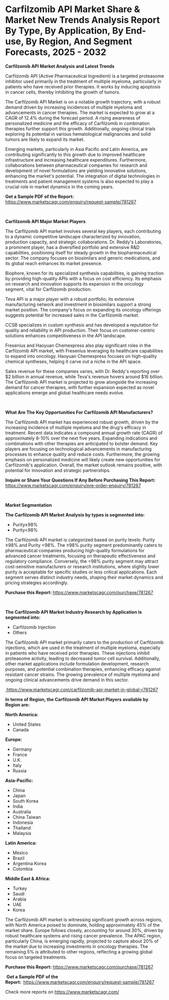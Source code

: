 <p><h1>Carfilzomib API Market Share & Market New Trends Analysis Report By Type, By Application, By End-use, By Region, And Segment Forecasts, 2025 - 2032</h1></p><p><strong>Carfilzomib API Market Analysis and Latest Trends</strong></p>
<p><p>Carfilzomib API (Active Pharmaceutical Ingredient) is a targeted proteasome inhibitor used primarily in the treatment of multiple myeloma, particularly in patients who have received prior therapies. It works by inducing apoptosis in cancer cells, thereby inhibiting the growth of tumors. </p><p>The Carfilzomib API Market is on a notable growth trajectory, with a robust demand driven by increasing incidences of multiple myeloma and advancements in cancer therapies. The market is expected to grow at a CAGR of 12.4% during the forecast period. A rising awareness of personalized medicine and the efficacy of Carfilzomib in combination therapies further support this growth. Additionally, ongoing clinical trials exploring its potential in various hematological malignancies and solid tumors are likely to expand its market. </p><p>Emerging markets, particularly in Asia Pacific and Latin America, are contributing significantly to this growth due to improved healthcare infrastructure and increasing healthcare expenditures. Furthermore, collaborations between pharmaceutical companies for research and development of novel formulations are yielding innovative solutions, enhancing the market's potential. The integration of digital technologies in treatments and patient management systems is also expected to play a crucial role in market dynamics in the coming years.</p></p>
<p><strong>Get a Sample PDF of the Report:&nbsp;</strong> <a href="https://www.marketscagr.com/enquiry/request-sample/781267?utm_campaign=3135&utm_medium=2&utm_source=Github&utm_content=ia&utm_term=26032025&utm_id=carfilzomib-api">https://www.marketscagr.com/enquiry/request-sample/781267</a></p>
<p>&nbsp;</p>
<p><strong>Carfilzomib API Major Market Players</strong></p>
<p><p>The Carfilzomib API market involves several key players, each contributing to a dynamic competitive landscape characterized by innovation, production capacity, and strategic collaborations. Dr. Reddy's Laboratories, a prominent player, has a diversified portfolio and extensive R&D capabilities, positioning itself for steady growth in the biopharmaceutical sector. The company focuses on biosimilars and generic medications, and its global reach enhances its market presence.</p><p>Biophore, known for its specialized synthesis capabilities, is gaining traction by providing high-quality APIs with a focus on cost efficiency. Its emphasis on research and innovation supports its expansion in the oncology segment, vital for Carfilzomib production.</p><p>Teva API is a major player with a robust portfolio; its extensive manufacturing network and investment in biosimilars support a strong market position. The company's focus on expanding its oncology offerings suggests potential for increased sales in the Carfilzomib market.</p><p>CCSB specializes in custom synthesis and has developed a reputation for quality and reliability in API production. Their focus on customer-centric solutions enhances competitiveness in the API landscape.</p><p>Fresenius and Haoyuan Chemexpress also play significant roles in the Carfilzomib API market, with Fresenius leveraging its healthcare capabilities to expand into oncology. Haoyuan Chemexpress focuses on high-quality chemical syntheses, helping it carve out a niche in the API space.</p><p>Sales revenue for these companies varies, with Dr. Reddy's reporting over $2 billion in annual revenue, while Teva's revenue hovers around $16 billion. The Carfilzomib API market is projected to grow alongside the increasing demand for cancer therapies, with further expansion expected as novel applications emerge and global healthcare needs evolve.</p></p>
<p>&nbsp;</p>
<p><strong>What Are The Key Opportunities For Carfilzomib API Manufacturers?</strong></p>
<p><p>The Carfilzomib API market has experienced robust growth, driven by the increasing incidence of multiple myeloma and the drug's efficacy in treatment. Recent data indicates a compound annual growth rate (CAGR) of approximately 8-10% over the next five years. Expanding indications and combinations with other therapies are anticipated to bolster demand. Key players are focusing on technological advancements in manufacturing processes to enhance quality and reduce costs. Furthermore, the growing emphasis on personalized medicine will likely create new opportunities for Carfilzomib's application. Overall, the market outlook remains positive, with potential for innovation and strategic partnerships.</p></p>
<p><strong>Inquire or Share Your Questions If Any Before Purchasing This Report:</strong> <a href="https://www.marketscagr.com/enquiry/pre-order-enquiry/781267?utm_campaign=3135&utm_medium=2&utm_source=Github&utm_content=ia&utm_term=26032025&utm_id=carfilzomib-api">https://www.marketscagr.com/enquiry/pre-order-enquiry/781267</a></p>
<p>&nbsp;</p>
<p><strong>Market Segmentation</strong></p>
<p><strong>The Carfilzomib API Market Analysis by types is segmented into:</strong></p>
<p><ul><li>Purity≥98%</li><li>Purity<98%</li></ul></p>
<p><p>The Carfilzomib API market is categorized based on purity levels: Purity ≥98% and Purity <98%. The ≥98% purity segment predominantly caters to pharmaceutical companies producing high-quality formulations for advanced cancer treatments, focusing on therapeutic effectiveness and regulatory compliance. Conversely, the <98% purity segment may attract cost-sensitive manufacturers or research institutions, where slightly lower purity is acceptable for specific studies or less critical applications. Each segment serves distinct industry needs, shaping their market dynamics and pricing strategies accordingly.</p></p>
<p><strong>Purchase this Report:&nbsp;</strong><a href="https://www.marketscagr.com/purchase/781267?utm_campaign=3135&utm_medium=2&utm_source=Github&utm_content=ia&utm_term=26032025&utm_id=carfilzomib-api">https://www.marketscagr.com/purchase/781267</a></p>
<p>&nbsp;</p>
<p><strong>The Carfilzomib API Market Industry Research by Application is segmented into:</strong></p>
<p><ul><li>Carfilzomib Injection</li><li>Others</li></ul></p>
<p><p>The Carfilzomib API market primarily caters to the production of Carfilzomib injections, which are used in the treatment of multiple myeloma, especially in patients who have received prior therapies. These injections inhibit proteasome activity, leading to decreased tumor cell survival. Additionally, other market applications include formulation development, research purposes, and potential combination therapies, enhancing efficacy against resistant cancer strains. The growing prevalence of multiple myeloma and ongoing clinical advancements drive demand in this sector.</p></p>
<p><a href="https://www.marketscagr.com/carfilzomib-api-market-in-global-r781267?utm_campaign=3135&utm_medium=2&utm_source=Github&utm_content=ia&utm_term=26032025&utm_id=carfilzomib-api">&nbsp;https://www.marketscagr.com/carfilzomib-api-market-in-global-r781267</a></p>
<p><strong>In terms of Region, the Carfilzomib API Market Players available by Region are:</strong></p>
<p>
    <p> <strong> North America: </strong>
        <ul>
            <li>United States</li>
            <li>Canada</li>
        </ul>
        </p> 
    <p> <strong> Europe: </strong>
        <ul>
            <li>Germany</li>
            <li>France</li>
            <li>U.K.</li>
            <li>Italy</li>
            <li>Russia</li>
        </ul>
        </p> 
    <p> <strong> Asia-Pacific: </strong>
        <ul>
            <li>China</li>
            <li>Japan</li>
            <li>South Korea</li>
            <li>India</li>
            <li>Australia</li>
            <li>China Taiwan</li>
            <li>Indonesia</li>
            <li>Thailand</li>
            <li>Malaysia</li>
        </ul>
        </p> 
    <p> <strong> Latin America: </strong>
        <ul>
            <li>Mexico</li>
            <li>Brazil</li>
            <li>Argentina Korea</li>
            <li>Colombia</li>
        </ul>
        </p> 
    <p> <strong> Middle East & Africa: </strong>
        <ul>
            <li>Turkey</li>
            <li>Saudi</li>
            <li>Arabia</li>
            <li>UAE</li>
            <li>Korea</li>
        </ul>
    </p>
    </p>
<p><p>The Carfilzomib API market is witnessing significant growth across regions, with North America poised to dominate, holding approximately 45% of the market share. Europe follows closely, accounting for around 30%, driven by robust healthcare systems and rising cancer prevalence. The APAC region, particularly China, is emerging rapidly, projected to capture about 20% of the market due to increasing investments in oncology therapies. The remaining 5% is attributed to other regions, reflecting a growing global focus on targeted treatments.</p></p>
<p><strong>Purchase this Report: </strong><a href="https://www.marketscagr.com/purchase/781267?utm_campaign=3135&utm_medium=2&utm_source=Github&utm_content=ia&utm_term=26032025&utm_id=carfilzomib-api">https://www.marketscagr.com/purchase/781267</a></p>
<p>&nbsp;<strong>Get a Sample PDF of the Report:&nbsp;&nbsp;</strong><a href="https://www.marketscagr.com/enquiry/request-sample/781267?utm_campaign=3135&utm_medium=2&utm_source=Github&utm_content=ia&utm_term=26032025&utm_id=carfilzomib-api">https://www.marketscagr.com/enquiry/request-sample/781267</a></p>
<p><strong></strong></p>
<p>Check more reports on <a href="https://www.marketscagr.com/?utm_campaign=3135&utm_medium=2&utm_source=Github&utm_content=ia&utm_term=26032025&utm_id=carfilzomib-api">https://www.marketscagr.com/</a></p>